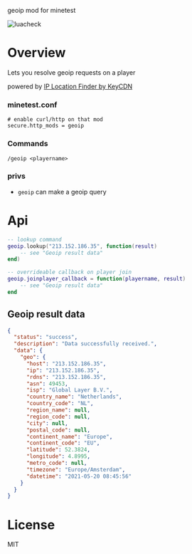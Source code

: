 
geoip mod for minetest

![luacheck](https://github.com/pandorabox-io/geoip/workflows/luacheck/badge.svg)

# Overview

Lets you resolve geoip requests on a player

powered by [IP Location Finder by KeyCDN](https://tools.keycdn.com/geo)

### minetest.conf
```
# enable curl/http on that mod
secure.http_mods = geoip
```

### Commands
```
/geoip <playername>
```

### privs

* `geoip` can make a geoip query

# Api

```lua
-- lookup command
geoip.lookup("213.152.186.35", function(result)
	-- see "Geoip result data"
end)

-- overrideable callback on player join
geoip.joinplayer_callback = function(playername, result)
	-- see "Geoip result data"
end
```

## Geoip result data
```json
{
  "status": "success",
  "description": "Data successfully received.",
  "data": {
    "geo": {
      "host": "213.152.186.35",
      "ip": "213.152.186.35",
      "rdns": "213.152.186.35",
      "asn": 49453,
      "isp": "Global Layer B.V.",
      "country_name": "Netherlands",
      "country_code": "NL",
      "region_name": null,
      "region_code": null,
      "city": null,
      "postal_code": null,
      "continent_name": "Europe",
      "continent_code": "EU",
      "latitude": 52.3824,
      "longitude": 4.8995,
      "metro_code": null,
      "timezone": "Europe/Amsterdam",
      "datetime": "2021-05-20 08:45:56"
    }
  }
}
```

# License

MIT